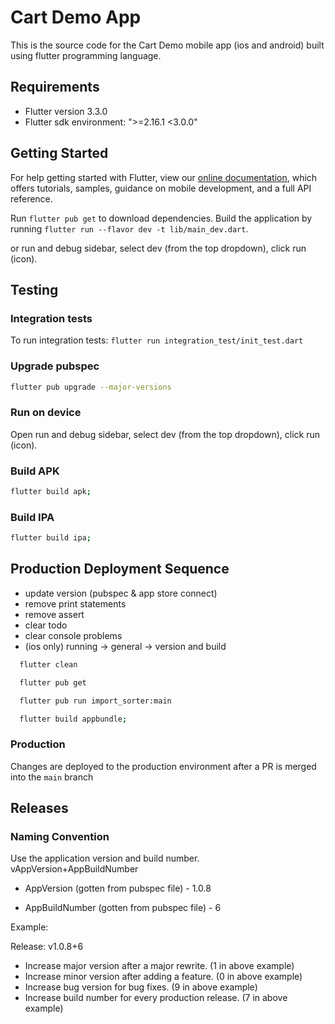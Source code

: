 # Cart Demo App
This is the source code for the Cart Demo mobile app (ios and android) built using flutter programming language.


## Requirements
-  Flutter version 3.3.0
-  Flutter sdk environment: ">=2.16.1 <3.0.0"

## Getting Started
For help getting started with Flutter, view our
[online documentation](https://flutter.dev/docs), which offers tutorials,
samples, guidance on mobile development, and a full API reference.

Run `flutter pub get` to download dependencies.
Build the application by running `flutter run --flavor dev -t lib/main_dev.dart`.

or run and debug sidebar, select dev (from the top dropdown), click run (icon).

## Testing

### Integration tests
To run integration tests: `flutter run integration_test/init_test.dart`

### Upgrade pubspec
```bash
flutter pub upgrade --major-versions
```

### Run on device
Open run and debug sidebar, select dev (from the top dropdown), click run (icon).

### Build APK
```bash
flutter build apk;
```

### Build IPA
```bash
flutter build ipa;
```

## Production Deployment Sequence
-  update version (pubspec & app store connect)
-  remove print statements
-  remove assert
-  clear todo
-  clear console problems
-  (ios only) running -> general -> version and build
```bash
  flutter clean
```
```bash
  flutter pub get
```
```bash
  flutter pub run import_sorter:main
```
```bash
  flutter build appbundle;
```

### Production
Changes are deployed to the production environment after a PR is merged into the `main` branch

## Releases

### Naming Convention
Use the application version and build number.
vAppVersion+AppBuildNumber

- AppVersion (gotten from pubspec file) - 1.0.8

- AppBuildNumber (gotten from pubspec file) - 6

Example:

Release: v1.0.8+6

-  Increase major version after a major rewrite. (1 in above example)
-  Increase minor version after adding a feature. (0 in above example)
-  Increase bug version for bug fixes. (9 in above example)
-  Increase build number for every production release. (7 in above example)
